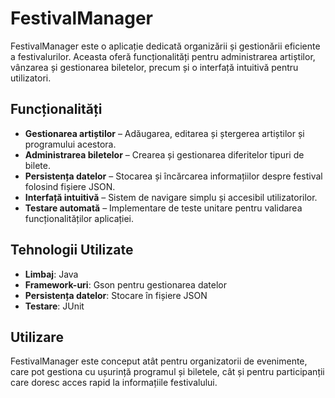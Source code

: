 # FestivalManager

FestivalManager este o aplicație dedicată organizării și gestionării eficiente a festivalurilor. Aceasta oferă funcționalități pentru administrarea artiștilor, vânzarea și gestionarea biletelor, precum și o interfață intuitivă pentru utilizatori.

## Funcționalități

- **Gestionarea artiștilor** – Adăugarea, editarea și ștergerea artiștilor și programului acestora.
- **Administrarea biletelor** – Crearea și gestionarea diferitelor tipuri de bilete.
- **Persistența datelor** – Stocarea și încărcarea informațiilor despre festival folosind fișiere JSON.
- **Interfață intuitivă** – Sistem de navigare simplu și accesibil utilizatorilor.
- **Testare automată** – Implementare de teste unitare pentru validarea funcționalităților aplicației.

## Tehnologii Utilizate

- **Limbaj**: Java
- **Framework-uri**: Gson pentru gestionarea datelor
- **Persistența datelor**: Stocare în fișiere JSON
- **Testare**: JUnit

## Utilizare

FestivalManager este conceput atât pentru organizatorii de evenimente, care pot gestiona cu ușurință programul și biletele, cât și pentru participanții care doresc acces rapid la informațiile festivalului.
